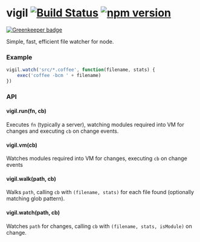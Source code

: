 # vigil [![Build Status](https://travis-ci.org/zeekay/vigil.svg?branch=master)](https://travis-ci.org/zeekay/vigil) [![npm version](https://badge.fury.io/js/vigil.svg)](https://badge.fury.io/js/vigil)

[![Greenkeeper badge](https://badges.greenkeeper.io/zeekay/vigil.svg)](https://greenkeeper.io/)

Simple, fast, efficient file watcher for node.

### Example
```javascript
vigil.watch('src/*.coffee', function(filename, stats) {
    exec('coffee -bcm ' + filename)
})
```

### API
#### vigil.run(fn, cb)
Executes `fn` (typically a server), watching modules required into VM for
changes and executing `cb` on change events.

#### vigil.vm(cb)
Watches modules required into VM for changes, executing `cb` on change events

#### vigil.walk(path, cb)
Walks `path`, calling `cb` with `(filename,
stats)` for each file found (optionally matching glob pattern).

#### vigil.watch(path, cb)
Watches `path` for changes, calling `cb` with `(filename, stats, isModule)` on
change.
